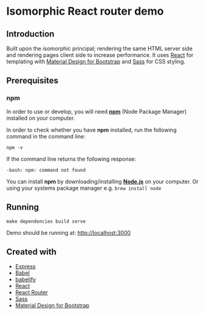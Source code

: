 Isomorphic React router demo
============================

## Introduction
Built upon the isomorphic principal; rendering the same HTML server side and rendering pages client side to increase performance. It uses [React](https://facebook.github.io/react/) for templating with [Material Design for Bootstrap](https://fezvrasta.github.io/bootstrap-material-design/) and [Sass](http://sass-lang.com/) for CSS styling.

## Prerequisites
### npm
In order to use or develop, you will need **[npm](https://www.npmjs.com/)** (Node Package Manager) installed on your computer.

In order to check whether you have **npm** installed, run the following command in the command line:
```
npm -v
```
If the command line returns the following response:
```
-bash: npm: command not found
```
You can install **npm** by downloading/installing **[Node.js](https://nodejs.org/download/)** on your computer. Or using your systems package manager e.g. `brew install node`

## Running
```
make dependencies build serve
```

Demo should be running at: [http://localhost:3000](http://localhost:3000)

## Created with
* [Express](http://expressjs.com/)
* [Babel](https://babeljs.io/)
* [babelify](https://github.com/babel/babelify)
* [React](https://facebook.github.io/react/)
* [React Router](https://rackt.github.io/react-router/)
* [Sass](http://sass-lang.com/)
* [Material Design for Bootstrap](https://fezvrasta.github.io/bootstrap-material-design/)
